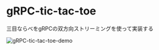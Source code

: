 # gRPC-tic-tac-toe
三目ならべをgRPCの双方向ストリーミングを使って実装する

![gRPC-tic-tac-toe-demo](https://user-images.githubusercontent.com/76590212/163531059-cfd37ec2-5f74-4da2-b802-edf1f7f16911.gif)
